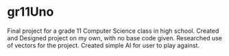 # gr11Uno
Final project for a grade 11 Computer Science class in high school.
Created and Designed project on my own, with no base code given.
Researched use of vectors for the project.
Created simple AI for user to play against.
